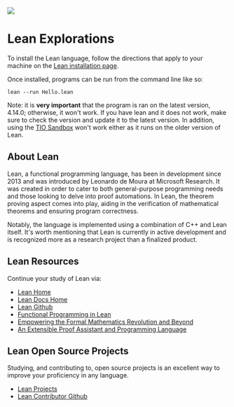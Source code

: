 <img src="https://raw.githubusercontent.com/rtoal/polyglot/master/docs/resources/lean-logo-64.png">

# Lean Explorations

To install the Lean language, follow the directions that apply to your machine on the [Lean installation page](https://leanprover-community.github.io/get_started.html).

Once installed, programs can be run from the command line like so:

```
lean --run Hello.lean
```

Note: it is **very important** that the program is ran on the latest version, 4.14.0; otherwise, it won't work. If you have lean and it does not work, make sure to check the version and update it to the latest version. In addition, using the [TIO Sandbox](https://tio.run/#) won't work either as it runs on the older version of Lean.

## About Lean

Lean, a functional programming language, has been in development since 2013 and was introduced by Leonardo de Moura at Microsoft Research. It was created in order to cater to both general-purpose programming needs and those looking to delve into proof automations. In Lean, the theorem proving aspect comes into play, aiding in the verification of mathematical theorems and ensuring program correctness.

Notably, the language is implemented using a combination of C++ and Lean itself. It's worth mentioning that Lean is currently in active development and is recognized more as a research project than a finalized product.

## Lean Resources

Continue your study of Lean via:

- [Lean Home](https://lean-lang.org/about/)
- [Lean Docs Home](https://lean-lang.org/documentation/)
- [Lean Github](https://github.com/leanprover-community/mathlib4)
- [Functional Programming in Lean](https://lean-lang.org/functional_programming_in_lean/title.html)
- [Empowering the Formal Mathematics Revolution and Beyond](https://www.youtube.com/watch?v=rDe0nIHINXs)
- [An Extensible Proof Assistant and Programming Language](https://lean-lang.org/talks/lean_itp_summer_school_2023.pdf)

## Lean Open Source Projects

Studying, and contributing to, open source projects is an excellent way to improve your proficiency in any language.

- [Lean Projects](https://leanprover-community.github.io/lean_projects.html)
- [Lean Contributor Github](https://github.com/leanprover-contrib/leanprover-contrib)

